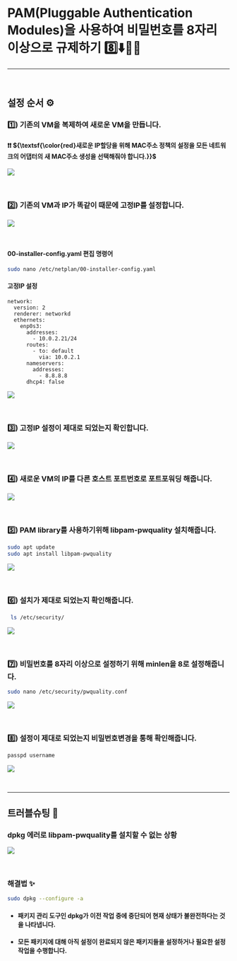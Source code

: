 # PAM(Pluggable Authentication Modules)을 사용하여 비밀번호를 8자리 이상으로 규제하기 8️⃣⬇️🙅‍♂️

---
<br>

## 설정 순서 ⚙

### 1️⃣) 기존의 VM을 복제하여 새로운 VM을 만듭니다.

#### ❗❗ ${\textsf{\color{red}새로운 IP할당을 위해 MAC주소 정책의 설정을 모든 네트워크의 어댑터의 새 MAC주소 생성을 선택해줘야 합니다.}}$

<p align="left"><img src="https://github.com/user-attachments/assets/a4bd7949-c07a-48de-81d3-76c0908d070b"></p>

<br>

### 2️⃣) 기존의 VM과 IP가 똑같이 때문에 고정IP를 설정합니다.

<p align="left"><img src="https://github.com/user-attachments/assets/54e63a80-f24d-45ca-9aaf-16fd62e8dd5f"></p>

<br>

#### 00-installer-config.yaml 편집 명령어

```bash
sudo nano /etc/netplan/00-installer-config.yaml
```

#### 고정IP 설정
```ymal
network:
  version: 2
  renderer: networkd
  ethernets:
    enp0s3:
      addresses:
        - 10.0.2.21/24
      routes:
        - to: default
          via: 10.0.2.1
      nameservers:
        addresses:
          - 8.8.8.8
      dhcp4: false
```

<p align="left"><img src="https://github.com/user-attachments/assets/44e2b93b-d44f-43f3-af07-b6a934a5e84b"></p><br>

### 3️⃣) 고정IP 설정이 제대로 되었는지 확인합니다.

<p align="left"><img src="https://github.com/user-attachments/assets/1a203af3-b38c-4d65-9f49-b5e3cf03e550"></p><br>


### 4️⃣) 새로운 VM의 IP를 다른 호스트 포트번호로 포트포워딩 해줍니다.

<p align="left"><img src="https://github.com/user-attachments/assets/c86d6d44-f06c-4712-85d5-e8b4e2d05ca4"></p><br>

### 5️⃣) PAM library를 사용하기위해 libpam-pwquality 설치해줍니다.

```bash
sudo apt update
sudo apt install libpam-pwquality
```

<p align="left"><img src="https://github.com/user-attachments/assets/034e354f-0cc2-46e8-892d-9d668ddb19e6"></p><br>

### 6️⃣) 설치가 제대로 되었는지 확인해줍니다.

```bash
 ls /etc/security/
```

<p align="left"><img src="https://github.com/user-attachments/assets/ff44dacd-37c4-418a-abb4-efa4431f13d6"></p><br>

### 7️⃣) 비밀번호를 8자리 이상으로 설정하기 위해 minlen을 8로 설정해줍니다.

```bash
sudo nano /etc/security/pwquality.conf
```
<p align="left"><img src="https://github.com/user-attachments/assets/0c08a8f7-94f5-46bc-9c28-82a348e1f6eb"></p><br>

### 8️⃣) 설정이 제대로 되었는지 비밀번호변경을 통해 확인해줍니다.

```bash
passpd username
```
<p align="left"><img src="https://github.com/user-attachments/assets/404f4745-4820-4300-916b-0065b4aa876c"></p><br>

---


## 트러블슈팅 🎯

### dpkg 에러로 libpam-pwquality를 설치할 수 없는 상황 

<p align="left"><img src="https://github.com/user-attachments/assets/404f4745-4820-4300-916b-0065b4aa876c"></p><br>

### 해결법 ✨

```bash
sudo dpkg --configure -a
```

- #### 패키지 관리 도구인 dpkg가 이전 작업 중에 중단되어 현재 상태가 불완전하다는 것을 나타냅니다.
- #### 모든 패키지에 대해 아직 설정이 완료되지 않은 패키지들을 설정하거나 필요한 설정 작업을 수행합니다.
